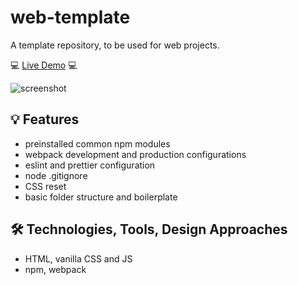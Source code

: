 # web-template
A template repository, to be used for web projects.

💻 [Live Demo](link-to-demo) 💻

![screenshot](link-to-screenshot)

## 💡 Features
- preinstalled common npm modules
- webpack development and production configurations
- eslint and prettier configuration
- node .gitignore
- CSS reset
- basic folder structure and boilerplate

## 🛠️ Technologies, Tools, Design Approaches
- HTML, vanilla CSS and JS
- npm, webpack
